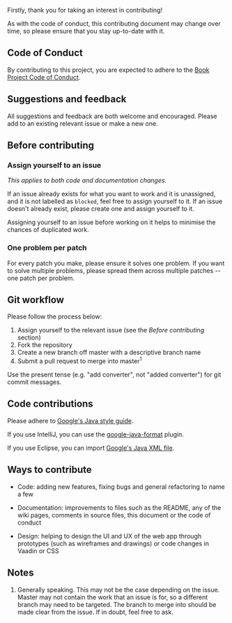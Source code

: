 Firstly, thank you for taking an interest in contributing!

As with the code of conduct, this contributing document may change over time, so please ensure that you stay up-to-date with it.

## Code of Conduct

By contributing to this project, you are expected to adhere to the [Book Project Code of Conduct](https://github.com/knjk04/book-project/blob/master/CODE_OF_CONDUCT.md). 

## Suggestions and feedback

All suggestions and feedback are both welcome and encouraged. Please add to an existing relevant issue or make a new one.

## Before contributing

### Assign yourself to an issue

*This applies to both code and documentation changes.*

If an issue already exists for what you want to work and it is unassigned, and it is not labelled as `blocked`, feel free to assign yourself to it. If an issue doesn't already exist, please create one and assign yourself to it. 

Assigning yourself to an issue before working on it helps to minimise the chances of duplicated work.

### One problem per patch

For every patch you make, please ensure it solves one problem. If you want to solve multiple problems, please spread them across multiple patches -- one patch per problem.

## Git workflow

Please follow the process below:

1. Assign yourself to the relevant issue (see the *Before contributing* section)
2. Fork the repository
3. Create a new branch off master with a descriptive branch name
4. Submit a pull request to merge into master<sup>1</sup>

Use the present tense (e.g. "add converter", not "added converter") for git commit messages.

## Code contributions

Please adhere to [Google's Java style guide](https://google.github.io/styleguide/javaguide.html).

If you use IntelliJ, you can use the [google-java-format](https://plugins.jetbrains.com/plugin/8527-google-java-format) plugin. 

If you use Eclipse, you can import [Google's Java XML file](https://github.com/google/styleguide/blob/gh-pages/eclipse-java-google-style.xml).

## Ways to contribute

- Code: adding new features, fixing bugs and general refactoring to name a few

- Documentation: improvements to files such as the README, any of the wiki pages, comments in source files, this document or the code of conduct

- Design: helping to design the UI and UX of the web app through prototypes (such as wireframes and drawings) or code changes in Vaadin or CSS

## Notes
1. Generally speaking. This may not be the case depending on the issue. Master may not contain the work that an issue is for, so a different branch may need to be targeted. The branch to merge into should be made clear from the issue. If in doubt, feel free to ask.
